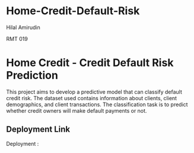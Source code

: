 # Home-Credit-Default-Risk

Hilal Amirudin

RMT 019

# Home Credit - Credit Default Risk Prediction

This project aims to develop a predictive model that can classify default credit risk. The dataset used contains information about clients, client demographics, and client transactions. The classification task is to predict whether credit owners will make default payments or not.

## Deployment Link
Deployment : 
